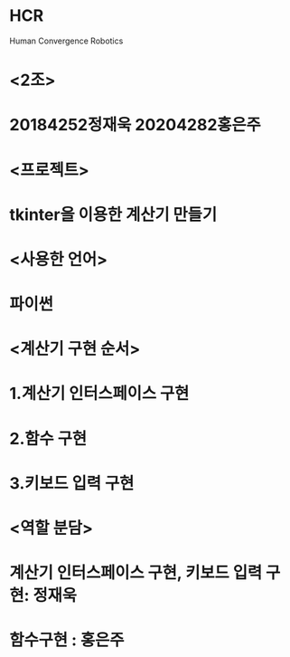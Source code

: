 # HCR
Human Convergence Robotics
# <2조> 
# 20184252정재욱 20204282홍은주

# <프로젝트>
# tkinter을 이용한 계산기 만들기

# <사용한 언어>
# 파이썬

# <계산기 구현 순서>
# 1.계산기 인터스페이스 구현
# 2.함수 구현
# 3.키보드 입력 구현

# <역할 분담>
# 계산기 인터스페이스 구현, 키보드 입력 구현: 정재욱
# 함수구현 : 홍은주

